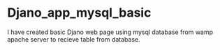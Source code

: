# Djano_app_mysql_basic
I have created basic Djano web page using mysql database from wamp apache server to recieve table from database.
